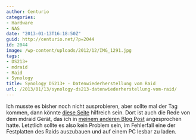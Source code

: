 ```yaml
---
author: Centurio
categories:
- Hardware
- NAS
date: "2013-01-13T16:18:50Z"
guid: http://centurio.net/?p=2044
id: 2044
image: /wp-content/uploads/2012/12/IMG_1291.jpg
tags:
- DS213+
- mdraid
- Raid
- Synology
title: Synology DS213+ - Datenwiederherstellung vom Raid
url: /2013/01/13/synology-ds213-datenwiederherstellung-vom-raid/
---
```

Ich musste es bisher noch nicht ausprobieren, aber sollte mal der Tag kommen, dann könnte [diese Seite](http://www.raid-recovery-guide.com/nas-recovery.aspx) hilfreich sein. Dort ist auch die Rede von dem mdraid Gerät, das ich in [meinem anderen Blog Post](http://centurio.net/2012/12/22/synology-ds213-raid-1-oder-shr/) angesprochen hatte. Letztlich sollte es also kein Problem sein, im Fehlerfall eine der Festplatten des Raids auszubauen und auf einem PC lesbar zu laden.